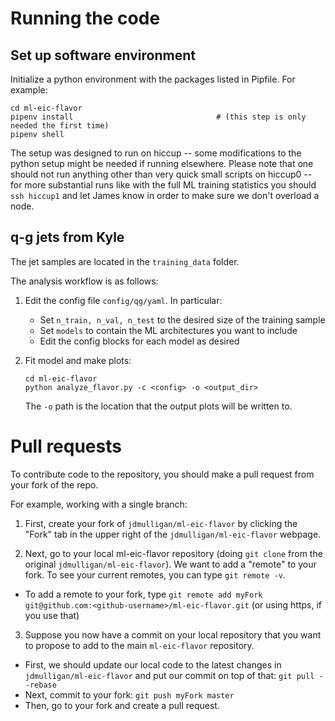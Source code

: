 # Running the code

## Set up software environment

Initialize a python environment with the packages listed in Pipfile. For example:
```
cd ml-eic-flavor
pipenv install                                # (this step is only needed the first time)
pipenv shell
```

The setup was designed to run on hiccup -- some modifications to the python setup might be needed if running elsewhere. 
Please note that one should not run anything other than very quick small scripts on hiccup0 -- for more substantial runs like with the full ML training statistics you should `ssh hiccup1` and let James know in order to make sure we don't overload a node.

## q-g jets from Kyle

The jet samples are located in the `training_data` folder.

The analysis workflow is as follows:

1. Edit the config file `config/qg/yaml`. In particular:
    - Set `n_train, n_val, n_test` to the desired size of the training sample
    - Set `models` to contain the ML architectures you want to include
    - Edit the config blocks for each model as desired
   
2. Fit model and make plots:
   ```
   cd ml-eic-flavor
   python analyze_flavor.py -c <config> -o <output_dir>
   ```
   The `-o` path is the location that the output plots will be written to. 

# Pull requests

To contribute code to the repository, you should make a pull request from your fork of the repo.

For example, working with a single branch:

1. First, create your fork of `jdmulligan/ml-eic-flavor` by clicking the "Fork" tab in the upper right of the `jdmulligan/ml-eic-flavor` webpage.

2. Next, go to your local ml-eic-flavor repository (doing `git clone` from the original `jdmulligan/ml-eic-flavor`). We want to add a "remote" to your fork. To see your current remotes, you can type `git remote -v`. 

- To add a remote to your fork, type `git remote add myFork git@github.com:<github-username>/ml-eic-flavor.git` (or using https, if you use that)

3. Suppose you now have a commit on your local repository that you want to propose to add to the main `ml-eic-flavor` repository.

- First, we should update our local code to the latest changes in `jdmulligan/ml-eic-flavor` and put our commit on top of that: `git pull --rebase`
- Next, commit to your fork: `git push myFork master`
- Then, go to your fork and create a pull request.
